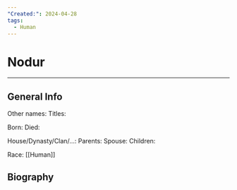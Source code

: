 ```yaml
---
"Created:": 2024-04-28
tags:
  - Human
---
```


# Nodur
---

## General Info

Other names:
Titles:

Born:
Died:

House/Dynasty/Clan/...:
Parents:
Spouse:
Children:

Race: [[Human]]



## Biography

